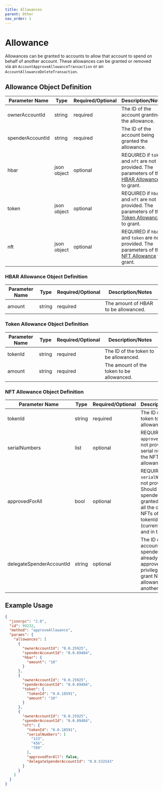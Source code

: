 ```yaml
---
title: Allowances
parent: Other
nav_order: 1
---
```

# Allowance

Allowances can be granted to accounts to allow that account to spend on behalf of another account. These allowances can be granted or removed via an `AccountApproveAllowanceTransaction` or an `AccountAllowanceDeleteTransaction`.

## Allowance Object Definition

| Parameter Name   | Type        | Required/Optional | Description/Notes                                                                                                                    |
|------------------|-------------|-------------------|--------------------------------------------------------------------------------------------------------------------------------------|
| ownerAccountId   | string      | required          | The ID of the account granting the allowance.                                                                                        |
| spenderAccountId | string      | required          | The ID of the account being granted the allowance.                                                                                   |
| hbar             | json object | optional          | REQUIRED if `token` and `nft` are not provided. The parameters of the [HBAR Allowance](#hbar-allowance-object-definition) to grant.  |
| token            | json object | optional          | REQUIRED if `hbar` and `nft` are not provided. The parameters of the [Token Allowance](#token-allowance-object-definition) to grant. |
| nft              | json object | optional          | REQUIRED if `hbar` and `token` are not provided. The parameters of the [NFT Allowance](#nft-allowance-object-definition) to grant.   |

### HBAR Allowance Object Definition

| Parameter Name      | Type   | Required/Optional | Description/Notes                    |
|---------------------|--------|-------------------|--------------------------------------|
| amount              | string | required          | The amount of HBAR to be allowanced. |

### Token Allowance Object Definition

| Parameter Name | Type   | Required/Optional | Description/Notes                         |
|----------------|--------|-------------------|-------------------------------------------|
| tokenId        | string | required          | The ID of the token to be allowanced.     |
| amount         | string | required          | The amount of the token to be allowanced. |

### NFT Allowance Object Definition

| Parameter Name           | Type         | Required/Optional | Description/Notes                                                                                                                                                   |
|--------------------------|--------------|-------------------|---------------------------------------------------------------------------------------------------------------------------------------------------------------------|
| tokenId                  | string       | required          | The ID of the token to be allowanced.                                                                                                                               |
| serialNumbers            | list<string> | optional          | REQUIRED if `approvedForAll` is not provided. The serial numbers of the NFTs to be allowanced.                                                                      |
| approvedForAll           | bool         | optional          | REQUIRED if `serialNumbers` is not provided. Should the spender be granted access to all the owner's NFTs of the tokenId class (currently owned and in the future)? |
| delegateSpenderAccountId | string       | optional          | The ID of the account of a spender who is already granted approvedForAll privileges and can grant NFT allowances to another spender.                                |

## Example Usage

```json
{
  "jsonrpc": "2.0",
  "id": 99232,
  "method": "approveAllowance",
  "params": {
    "allowances": [
      {
        "ownerAccountId": "0.0.25925",
        "spenderAccountId": "0.0.89484",
        "hbar": {
          "amount": "10"
        }
      },
      {
        "ownerAccountId": "0.0.25925",
        "spenderAccountId": "0.0.89484",
        "token": {
          "tokenId": "0.0.18591",
          "amount": "10"
        }
      },
      {
        "ownerAccountId": "0.0.25925",
        "spenderAccountId": "0.0.89484",
        "nft": {
          "tokenId": "0.0.18591",
          "serialNumbers": [
            "123",
            "456",
            "789"
          ],
          "approvedForAll": false,
          "delegateSpenderAccountId": "0.0.532543"
        }
      }
    ]
  }
}
```
